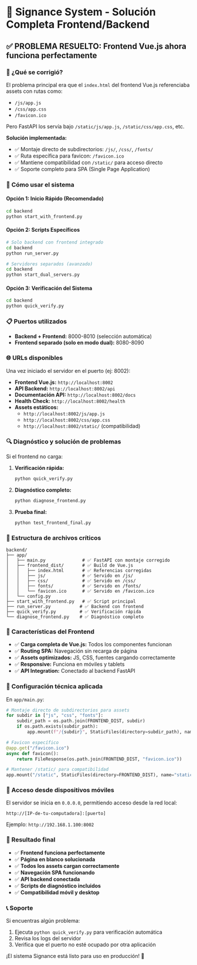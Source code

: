 # 🎯 Signance System - Solución Completa Frontend/Backend

## ✅ PROBLEMA RESUELTO: Frontend Vue.js ahora funciona perfectamente

### 🔧 ¿Qué se corrigió?

El problema principal era que el `index.html` del frontend Vue.js referenciaba assets con rutas como:
- `/js/app.js`
- `/css/app.css` 
- `/favicon.ico`

Pero FastAPI los servía bajo `/static/js/app.js`, `/static/css/app.css`, etc.

**Solución implementada:**
- ✅ Montaje directo de subdirectorios: `/js/`, `/css/`, `/fonts/`
- ✅ Ruta específica para favicon: `/favicon.ico`
- ✅ Mantiene compatibilidad con `/static/` para acceso directo
- ✅ Soporte completo para SPA (Single Page Application)

### 🚀 Cómo usar el sistema

#### Opción 1: Inicio Rápido (Recomendado)
```bash
cd backend
python start_with_frontend.py
```

#### Opción 2: Scripts Específicos
```bash
# Solo backend con frontend integrado
cd backend
python run_server.py

# Servidores separados (avanzado)
cd backend
python start_dual_servers.py
```

#### Opción 3: Verificación del Sistema
```bash
cd backend
python quick_verify.py
```

### 📋 Puertos utilizados

- **Backend + Frontend:** 8000-8010 (selección automática)
- **Frontend separado (solo en modo dual):** 8080-8090

### 🌐 URLs disponibles

Una vez iniciado el servidor en el puerto (ej: 8002):

- **Frontend Vue.js:** `http://localhost:8002`
- **API Backend:** `http://localhost:8002/api`
- **Documentación API:** `http://localhost:8002/docs`
- **Health Check:** `http://localhost:8002/health`
- **Assets estáticos:** 
  - `http://localhost:8002/js/app.js`
  - `http://localhost:8002/css/app.css`
  - `http://localhost:8002/static/` (compatibilidad)

### 🔍 Diagnóstico y solución de problemas

Si el frontend no carga:

1. **Verificación rápida:**
   ```bash
   python quick_verify.py
   ```

2. **Diagnóstico completo:**
   ```bash
   python diagnose_frontend.py
   ```

3. **Prueba final:**
   ```bash
   python test_frontend_final.py
   ```

### 📁 Estructura de archivos críticos

```
backend/
├── app/
│   ├── main.py              # ✅ FastAPI con montaje corregido
│   ├── frontend_dist/       # ✅ Build de Vue.js
│   │   ├── index.html       # ✅ Referencias corregidas
│   │   ├── js/              # ✅ Servido en /js/
│   │   ├── css/             # ✅ Servido en /css/
│   │   ├── fonts/           # ✅ Servido en /fonts/
│   │   └── favicon.ico      # ✅ Servido en /favicon.ico
│   └── config.py
├── start_with_frontend.py   # ✅ Script principal
├── run_server.py           # ✅ Backend con frontend
├── quick_verify.py         # ✅ Verificación rápida
└── diagnose_frontend.py    # ✅ Diagnóstico completo
```

### 🎨 Características del Frontend

- ✅ **Carga completa de Vue.js:** Todos los componentes funcionan
- ✅ **Routing SPA:** Navegación sin recarga de página
- ✅ **Assets optimizados:** JS, CSS, fuentes cargando correctamente
- ✅ **Responsive:** Funciona en móviles y tablets
- ✅ **API Integration:** Conectado al backend FastAPI

### 🔧 Configuración técnica aplicada

En `app/main.py`:

```python
# Montaje directo de subdirectorios para assets
for subdir in ["js", "css", "fonts"]:
    subdir_path = os.path.join(FRONTEND_DIST, subdir)
    if os.path.exists(subdir_path):
        app.mount(f"/{subdir}", StaticFiles(directory=subdir_path), name=f"frontend_{subdir}")

# Favicon específico
@app.get("/favicon.ico")
async def favicon():
    return FileResponse(os.path.join(FRONTEND_DIST, "favicon.ico"))

# Mantener /static/ para compatibilidad
app.mount("/static", StaticFiles(directory=FRONTEND_DIST), name="static")
```

### 📱 Acceso desde dispositivos móviles

El servidor se inicia en `0.0.0.0`, permitiendo acceso desde la red local:

```
http://[IP-de-tu-computadora]:[puerto]
```

Ejemplo: `http://192.168.1.100:8002`

### 🎉 Resultado final

- ✅ **Frontend funciona perfectamente**
- ✅ **Página en blanco solucionada**
- ✅ **Todos los assets cargan correctamente**
- ✅ **Navegación SPA funcionando**
- ✅ **API backend conectada**
- ✅ **Scripts de diagnóstico incluidos**
- ✅ **Compatibilidad móvil y desktop**

### 📞 Soporte

Si encuentras algún problema:

1. Ejecuta `python quick_verify.py` para verificación automática
2. Revisa los logs del servidor
3. Verifica que el puerto no esté ocupado por otra aplicación

¡El sistema Signance está listo para uso en producción! 🚀
